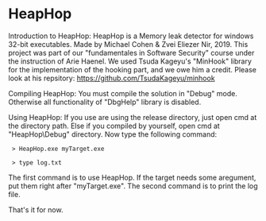# HeapHop

Introduction to HeapHop:
HeapHop is a Memory leak detector for windows 32-bit executables.
Made by Michael Cohen & Zvei Eliezer Nir, 2019.
This project was part of our "fundamentales in Software Security" course
under the instruction of Arie Haenel.
We used Tsuda Kageyu's "MinHook" library for the implementation of the hooking part, and we owe him a credit.
Please look at his repsitory: https://github.com/TsudaKageyu/minhook

Compiling HeapHop:
You must compile the solution in "Debug" mode. Otherwise all functionality of "DbgHelp" library is disabled.

Using HeapHop:
If you use are using the release directory, just open cmd at the directory path.
Else if you compiled by yourself, open cmd at "HeapHop\Debug" directory.
Now type the following command:

` > HeapHop.exe myTarget.exe`

` > type log.txt`

The first command is to use HeapHop. If the target needs some aregument, put them right after "myTarget.exe".
The second command is to print the log file.

That's it for now.
